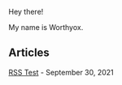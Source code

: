 Hey there!

My name is Worthyox.

## Articles

[RSS Test](https://worthyox.github.io/rss-test.html) - September 30, 2021
